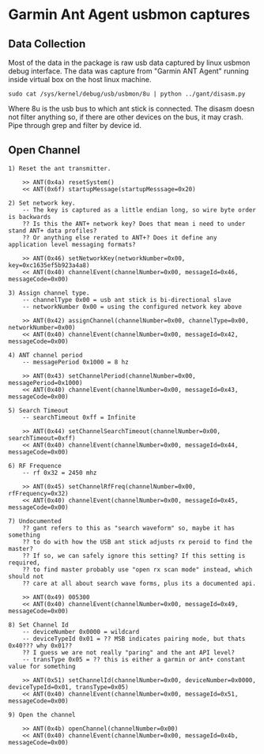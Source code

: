 # Garmin Ant Agent usbmon captures

## Data Collection

Most of the data in the package is raw usb data captured by linux usbmon debug interface. The data was capture from "Garmin ANT Agent" running inside virtual box on the host linux machine.

	sudo cat /sys/kernel/debug/usb/usbmon/8u | python ../gant/disasm.py

Where 8u is the usb bus to which ant stick is connected. The disasm doesn not filter anything so, if there are other devices on the bus, it may crash. Pipe through grep and filter by device id.

## Open Channel 

	1) Reset the ant transmitter.

		>> ANT(0x4a) resetSystem()
		<< ANT(0x6f) startupMessage(startupMesssage=0x20)

	2) Set network key.
		-- The key is captured as a little endian long, so wire byte order is backwards
		?? Is this the ANT+ network key? Does that mean i need to under stand ANT+ data profiles?
		?? Or anything else rerated to ANT+? Does it define any application level messaging formats?

		>> ANT(0x46) setNetworkKey(networkNumber=0x00, key=0xc1635ef5b923a4a8)
		<< ANT(0x40) channelEvent(channelNumber=0x00, messageId=0x46, messageCode=0x00)

	3) Assign channel type.
		-- channelType 0x00 = usb ant stick is bi-directional slave
		-- networkNumber 0x00 = using the configured network key above

		>> ANT(0x42) assignChannel(channelNumber=0x00, channelType=0x00, networkNumber=0x00)
		<< ANT(0x40) channelEvent(channelNumber=0x00, messageId=0x42, messageCode=0x00)
	
	4) ANT channel period
		-- messagePeriod 0x1000 = 8 hz

		>> ANT(0x43) setChannelPeriod(channelNumber=0x00, messagePeriod=0x1000)
		<< ANT(0x40) channelEvent(channelNumber=0x00, messageId=0x43, messageCode=0x00)

	5) Search Timeout
		-- searchTimeout 0xff = Infinite

		>> ANT(0x44) setChannelSearchTimeout(channelNumber=0x00, searchTimeout=0xff)
		<< ANT(0x40) channelEvent(channelNumber=0x00, messageId=0x44, messageCode=0x00)

	6) RF Frequence
		-- rf 0x32 = 2450 mhz

		>> ANT(0x45) setChannelRfFreq(channelNumber=0x00, rfFrequency=0x32)
		<< ANT(0x40) channelEvent(channelNumber=0x00, messageId=0x45, messageCode=0x00)

	7) Undocumented
		?? gant refers to this as "search waveform" so, maybe it has something
		?? to do with how the USB ant stick adjusts rx peroid to find the master?
		?? If so, we can safely ignore this setting? If this setting is required,
		?? to find master probably use "open rx scan mode" instead, which should not
		?? care at all about search wave forms, plus its a documented api.

		>> ANT(0x49) 005300
		<< ANT(0x40) channelEvent(channelNumber=0x00, messageId=0x49, messageCode=0x00)

	8) Set Channel Id
		-- deviceNumber 0x0000 = wildcard
		-- deviceTypeId 0x01 = ?? MSB indicates pairing mode, but thats 0x40??? why 0x01??
		?? I guess we are not really "paring" and the ant API level?
		-- transType 0x05 = ?? this is either a garmin or ant+ constant value for something

		>> ANT(0x51) setChannelId(channelNumber=0x00, deviceNumber=0x0000, deviceTypeId=0x01, transType=0x05)
		<< ANT(0x40) channelEvent(channelNumber=0x00, messageId=0x51, messageCode=0x00)
	
	9) Open the channel

		>> ANT(0x4b) openChannel(channelNumber=0x00)
		<< ANT(0x40) channelEvent(channelNumber=0x00, messageId=0x4b, messageCode=0x00)
